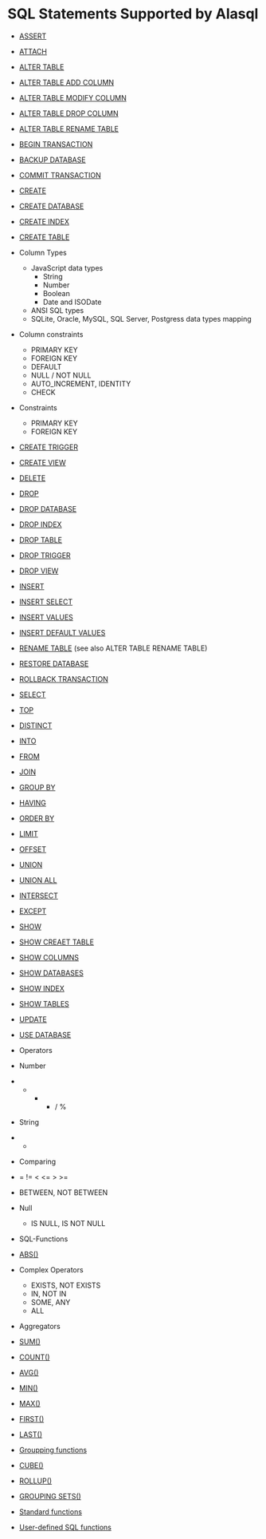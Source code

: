 # SQL Statements Supported by Alasql

* [ASSERT](Assert)
* [ATTACH](Attach)
* [ALTER TABLE](sql/alter-table.md)
 * [ALTER TABLE ADD COLUMN](sql/add-column.md)
 * [ALTER TABLE MODIFY COLUMN](sql/modify-column.md)
 * [ALTER TABLE DROP COLUMN](sql/drop-column.md)
 * [ALTER TABLE RENAME TABLE](sql/rename-table.md)
* [BEGIN TRANSACTION](sql/begin-transaction.md)
* [BACKUP DATABASE](sql/backup-database.md)
* [COMMIT TRANSACTION](sql/commit-transaction.md)
* [CREATE]()
 * [CREATE DATABASE](sql/create-database.md)
 * [CREATE INDEX](sql/create-index.md)
 * [CREATE TABLE](sql/create-table.md)
  * Column Types
  	* JavaScript data types
  	  * String
  	  * Number
  	  * Boolean
  	  * Date and ISODate
  	* ANSI SQL types
  	* SQLite, Oracle, MySQL, SQL Server, Postgress data types mapping
  * Column constraints
    * PRIMARY KEY
    * FOREIGN KEY
    * DEFAULT
    * NULL / NOT NULL
    * AUTO_INCREMENT, IDENTITY
    * CHECK
  * Constraints
    * PRIMARY KEY
    * FOREIGN KEY
 * [CREATE TRIGGER](create-trigger.md)
 * [CREATE VIEW](sql/create-view.md)
* [DELETE](sql/delete.md)
* [DROP]()
 * [DROP DATABASE](sql/drop-database.md)
 * [DROP INDEX](sql/drop-index.md)
 * [DROP TABLE](sql/drop-table.md)
 * [DROP TRIGGER](sql/drop-trigger.md)
 * [DROP VIEW](sql/drop-view.md)
* [INSERT](sql/insert.md)
 * [INSERT SELECT](sql/insert-select.md)
 * [INSERT VALUES](sql/insert-values.md)
 * [INSERT DEFAULT VALUES](sql/insert-default-values.md) 
* [RENAME TABLE](sql/rename-table.md) (see also ALTER TABLE RENAME TABLE)
* [RESTORE DATABASE](sql/restore-database.md)
* [ROLLBACK TRANSACTION](sql/rollback.md)
* [SELECT](sql/select.md)
 * [TOP](sql/top.md)
 * [DISTINCT](sql/distinct.md)
 * [INTO](sql/into.md)
 * [FROM](sql/from.md)
 * [JOIN](sql/join.md)
 * [GROUP BY](sql/group-by.md)
 * [HAVING](sql/having.md)
 * [ORDER BY](sql/order-by.md)
 * [LIMIT](sql/limit.md)
 * [OFFSET](sql/offset.md)
 * [UNION]()
 * [UNION ALL]()
 * [INTERSECT]()
 * [EXCEPT]()
* [SHOW]()
 * [SHOW CREAET TABLE](sql/show-create-table.md)
 * [SHOW COLUMNS](sql/show-columns.md)
 * [SHOW DATABASES](sql/show-databases.md)
 * [SHOW INDEX](sql/show-index.md)
 * [SHOW TABLES](sql/show-tables.md)
* [UPDATE](sql/update.md)
* [USE DATABASE](sql/use-database.md)

* Operators
 * Number
  * + - * / %
 * String 
  * +
 * Comparing
  * = != < <= > >=
  * BETWEEN, NOT BETWEEN
 * Null
   * IS NULL, IS NOT NULL
* SQL-Functions
 * [ABS()](sql/abs.md)
* Complex Operators
  * EXISTS, NOT EXISTS
  * IN, NOT IN
  * SOME, ANY
  * ALL
* Aggregators
 * [SUM()](sql/sum.md) 
 * [COUNT()](sql/count.md) 
 * [AVG()](sql/avg.md) 
 * [MIN()](sql/min.md) 
 * [MAX()](sql/max.md) 
 * [FIRST()](sql/first.md) 
 * [LAST()](sql/last.md) 
* [Groupping functions](sql/group-by.md)
 * [CUBE()](sql/cube.md)
 * [ROLLUP()](sql/rollup.md)
 * [GROUPING SETS()](sql/grouping-sets.md)
* [Standard functions](sql/functions.md)
* [User-defined SQL functions](sql/user-defined-fn.md)
